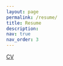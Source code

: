```yaml
---
layout: page
permalink: /resume/
title: Resume
description:
nav: true
nav_order: 3
---
```


<a href="/assets/pdf/Ghatge, Saudamini_6.pdf" target="_blank">CV</a>
